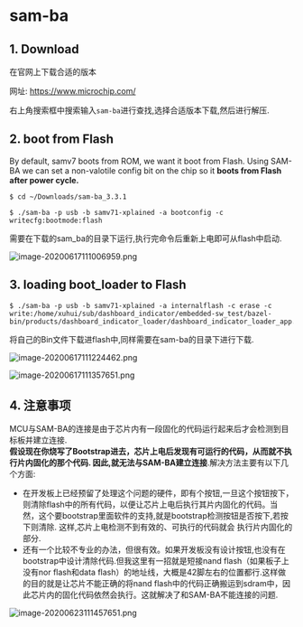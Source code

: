# sam-ba

## 1. Download

在官网上下载合适的版本  

网址: https://www.microchip.com/

右上角搜索框中搜索输入`sam-ba`进行查找,选择合适版本下载,然后进行解压.

## 2. boot from Flash

By default, samv7 boots from ROM, we want it boot from Flash. Using SAM-BA we can set a non-valotile config bit on the chip so it **boots from Flash after power cycle.**

```
$ cd ~/Downloads/sam-ba_3.3.1
```

```
$ ./sam-ba -p usb -b samv71-xplained -a bootconfig -c writecfg:bootmode:flash
```

需要在下载的sam_ba的目录下运行,执行完命令后重新上电即可从flash中启动.

![image-20200617111006959.png](https://github.com/chang1995/Learning_Notes/blob/master/picture_library/image-20200617111006959.png?raw=true)

## 3. loading boot_loader to Flash

```
$ ./sam-ba -p usb -b samv71-xplained -a internalflash -c erase -c write:/home/xuhui/sub/dashboard_indicator/embedded-sw_test/bazel-bin/products/dashboard_indicator_loader/dashboard_indicator_loader_app.bin 
```

将自己的Bin文件下载进flash中,同样需要在sam-ba的目录下进行下载.

![image-20200617111224462.png](https://github.com/chang1995/Learning_Notes/blob/master/picture_library/image-20200617111224462.png?raw=true)

![image-20200617111357651.png](https://github.com/chang1995/Learning_Notes/blob/master/picture_library/image-20200617111357651.png?raw=true)

## 4. 注意事项

MCU与SAM-BA的连接是由于芯片内有一段固化的代码运行起来后才会检测到目标板并建立连接.   
**假设现在你烧写了Bootstrap进去，芯片上电后发现有可运行的代码，从而就不执行片内固化的那个代码. 因此,就无法与SAM-BA建立连接**.解决方法主要有以下几个方面:  

* 在开发板上已经预留了处理这个问题的硬件，即有个按钮,一旦这个按钮按下，则清除flash中的所有代码，以便让芯片上电后执行其片内固化的代码。当    然，这个要bootstrap里面软件的支持,就是bootstrap检测按钮是否按下,若按下则清除. 这样,芯片上电检测不到有效的、可执行的代码就会 执行片内固化的部分.
* 还有一个比较不专业的办法，但很有效。如果开发板没有设计按钮,也没有在bootstrap中设计清除代码.但我这里有一招就是短接nand flash（如果板子上没有nor flash和data flash）的地址线，大概是42脚左右的位置都行.这样做的目的就是让芯片不能正确的将nand flash中的代码正确搬运到sdram中，因此芯片内的固化代码依然会执行。这就解决了和SAM-BA不能连接的问题.

![image-20200623111457651.png](https://github.com/chang1995/Learning_Notes/blob/master/picture_library/image-20200623111457651.png?raw=true)
